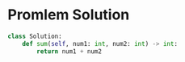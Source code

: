 # Promlem Solution

```python
class Solution:
    def sum(self, num1: int, num2: int) -> int:
        return num1 + num2
```